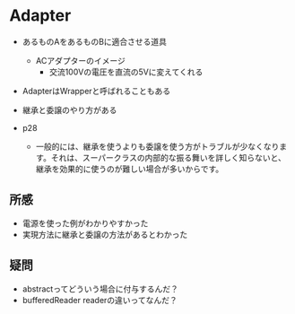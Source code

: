# Adapter

* あるものAをあるものBに適合させる道具
  * ACアダプターのイメージ
    * 交流100Vの電圧を直流の5Vに変えてくれる
* AdapterはWrapperと呼ばれることもある


* 継承と委譲のやり方がある

* p28
  * 一般的には、継承を使うよりも委譲を使う方がトラブルが少なくなります。それは、スーパークラスの内部的な振る舞いを詳しく知らないと、継承を効果的に使うのが難しい場合が多いからです。

## 所感

* 電源を使った例がわかりやすかった
* 実現方法に継承と委譲の方法があるとわかった

## 疑問

* abstractってどういう場合に付与するんだ？
* bufferedReader readerの違いってなんだ？

